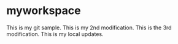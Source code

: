 myworkspace
===========
This is my git sample.
This is my 2nd modification.
This is the 3rd modification.
This is my local updates.
